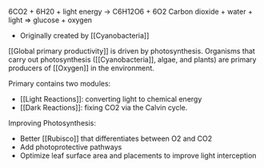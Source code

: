 6CO2 + 6H20 + light energy -> C6H12O6 + 6O2
Carbon dioxide + water + light => glucose + oxygen

- Originally created by [[Cyanobacteria]]

[[Global primary productivity]] is driven by photosynthesis. Organisms that carry out photosynthesis ([[Cyanobacteria]], algae, and plants) are primary producers of [[Oxygen]] in the environment.

Primary contains two modules:
- [[Light Reactions]]: converting light to chemical energy
- [[Dark Reactions]]: fixing CO2 via the Calvin cycle. 

Improving Photosynthesis:
- Better [[Rubisco]] that differentiates between O2 and CO2
- Add photoprotective pathways
- Optimize leaf surface area and placements to improve light interception